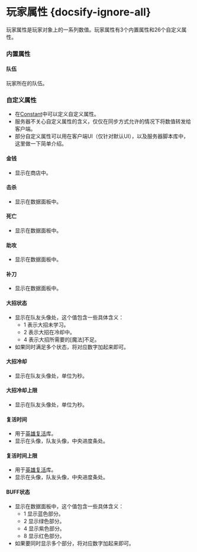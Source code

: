 # 玩家属性 {docsify-ignore-all} 

玩家属性是玩家对象上的一系列数值。玩家属性有3个内置属性和26个自定义属性。

### 内置属性

#### 队伍

玩家所在的队伍。

### 自定义属性
+ 在[Constant]中可以定义自定义属性。
+ 服务器不关心自定义属性的含义，仅仅在同步方式允许的情况下将数值转发给客户端。
+ 部分自定义属性可以用在客户端UI（仅针对默认UI），以及服务器脚本库中，这里做一下简单介绍。

#### 金钱
+ 显示在商店中。

#### 击杀
+ 显示在数据面板中。

#### 死亡
+ 显示在数据面板中。

#### 助攻
+ 显示在数据面板中。

#### 补刀
+ 显示在数据面板中。

#### 大招状态
+ 显示在队友头像处，这个值包含一些具体含义：
    + 1 表示大招未学习。
    + 2 表示大招在冷却中。
    + 4 表示大招所需要的[魔法]不足。
+ 如果同时满足多个状态，将对应数字加起来即可。

#### 大招冷却
+ 显示在队友头像处，单位为秒。

#### 大招冷却上限
+ 显示在队友头像处，单位为秒。

#### 复活时间
+ 用于[英雄复活]库。
+ 显示在头像，队友头像，中央进度条处。

#### 复活时间上限
+ 用于[英雄复活]库。
+ 显示在头像，队友头像，中央进度条处。

#### BUFF状态
+ 显示在数据面板中，这个值包含一些具体含义：
    + 1 显示蓝色部分。
    + 2 显示绿色部分。
    + 4 显示紫色部分。
    + 8 显示红色部分。
+ 如果要同时显示多个部分，将对应数字加起来即可。

[Constant]: 404
[英雄复活]: 404
[玩家的英雄]: /ac/player/玩家的英雄

